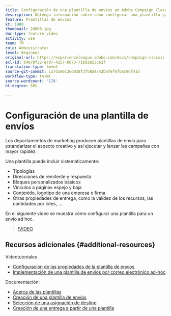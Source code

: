 ```yaml
---
title: Configuración de una plantilla de envíos en Adobe Campaign Classic
description: Obtenga información sobre cómo configurar una plantilla para un envío ad hoc.
feature: Plantillas de envíos
kt: 1980
thumbnail: 24066.jpg
doc-type: feature video
activity: use
team: TM
role: Administrator
level: Beginner
original-url: https://experienceleague.adobe.com/docs/campaign-classic-learn/tutorials/sending-messages/delivery-template-configuration.html
exl-id: b4870f22-e7d7-4257-b073-71b92e53361f
translation-type: tm+mt
source-git-commit: 137d1e0c36d038f3fb8a4742bafef6fbac96f41d
workflow-type: tm+mt
source-wordcount: '178'
ht-degree: 58%

---
```


# Configuración de una plantilla de envíos

Los departamentos de marketing producen plantillas de envío para estandarizar el aspecto creativo y así ejecutar y lanzar las campañas con mayor rapidez.

Una plantilla puede incluir sistemáticamente:

* Tipologías
* Direcciones de remitente y respuesta
* Bloques personalizados básicos
* Vínculos a páginas espejo y baja
* Contenido, logotipo de una empresa o firma
* Otras propiedades de entrega, como la validez de los recursos, las cantidades por lotes, ...

En el siguiente vídeo se muestra cómo configurar una plantilla para un envío ad hoc.

>[!VIDEO](https://video.tv.adobe.com/v/24066?quality=12)

## Recursos adicionales {#additional-resources}

Videotutoriales

* [Configuración de las propiedades de la plantilla de envíos](/help/sending-messages/using-delivery-templates/setting-delivery-template-properties.md)
* [Implementación de una plantilla de envíos por correo electrónico ad-hoc](/help/sending-messages/using-delivery-templates/deploying-ad-hoc-email-delivery-template.md)

Documentación:

* [Acerca de las plantillas](https://docs.adobe.com/content/help/es-ES/campaign-classic/using/sending-messages/using-delivery-templates/about-templates.html)
* [Creación de una plantilla de envíos](https://docs.adobe.com/content/help/es-ES/campaign-classic/using/sending-messages/using-delivery-templates/creating-a-delivery-template.html)
* [Selección de una asignación de destino](https://docs.adobe.com/content/help/es-ES/campaign-classic/using/sending-messages/using-delivery-templates/selecting-a-target-mapping.html)
* [Creación de una entrega a partir de una plantilla](https://docs.adobe.com/content/help/es-ES/campaign-classic/using/sending-messages/using-delivery-templates/creating-a-delivery-from-a-template.html)
